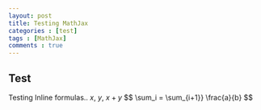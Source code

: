 ```yaml
---
layout: post
title: Testing MathJax
categories : [test]
tags : [MathJax]
comments : true
---
```


## Test

Testing Inline formulas.. $x$, $y$, $x+y$
$$ \sum_i = \sum_{i+1}} \frac{a}{b} $$
